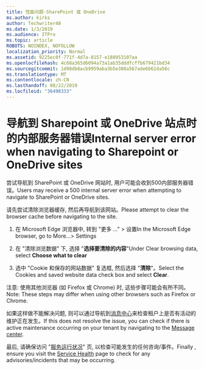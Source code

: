 ```yaml
---
title: 性能问题-SharePoint 或 OneDrive
ms.author: kirks
author: Techwriter40
ms.date: 1/3/2019
ms.audience: ITPro
ms.topic: article
ROBOTS: NOINDEX, NOFOLLOW
localization_priority: Normal
ms.assetid: 9225ec0f-771f-4d7a-8157-e188953107aa
ms.openlocfilehash: 4c68a365d6094a73a1ab35dddfcffb679421bd34
ms.sourcegitcommit: 1d98db8acb9959aba3b5e308a567ade6b62da56c
ms.translationtype: MT
ms.contentlocale: zh-CN
ms.lasthandoff: 08/22/2019
ms.locfileid: "36498333"
---
```

# <a name="internal-server-error-when-navigating-to-sharepoint-or-onedrive-sites"></a><span data-ttu-id="e355c-102">导航到 Sharepoint 或 OneDrive 站点时的内部服务器错误</span><span class="sxs-lookup"><span data-stu-id="e355c-102">Internal server error when navigating to Sharepoint or OneDrive sites</span></span>

<span data-ttu-id="e355c-103">尝试导航到 SharePoint 或 OneDrive 网站时, 用户可能会收到500内部服务器错误。</span><span class="sxs-lookup"><span data-stu-id="e355c-103">Users may receive a 500 internal server error when attempting to navigate to SharePoint or OneDrive sites.</span></span> 

<span data-ttu-id="e355c-104">请先尝试清除浏览器缓存, 然后再导航到该网站。</span><span class="sxs-lookup"><span data-stu-id="e355c-104">Please attempt to clear the browser cache before navigating to the site.</span></span>


1. <span data-ttu-id="e355c-105">在 Microsoft Edge 浏览器中, 转到 "更多 ..." > 设置</span><span class="sxs-lookup"><span data-stu-id="e355c-105">In the Microsoft Edge browser, go to More...> Settings</span></span>

2. <span data-ttu-id="e355c-106">在 "清除浏览数据" 下, 选择 "**选择要清除的内容**"</span><span class="sxs-lookup"><span data-stu-id="e355c-106">Under Clear browsing data, select **Choose what to clear**</span></span>

3. <span data-ttu-id="e355c-107">选中 "Cookie 和保存的网站数据" 复选框, 然后选择 "**清除**"。</span><span class="sxs-lookup"><span data-stu-id="e355c-107">Select the Cookies and saved website data check box and select **Clear**.</span></span>

<span data-ttu-id="e355c-108">注意: 使用其他浏览器 (如 Firefox 或 Chrome) 时, 这些步骤可能会有所不同。</span><span class="sxs-lookup"><span data-stu-id="e355c-108">Note: These steps may differ when using other browsers such as Firefox or Chrome.</span></span>

<span data-ttu-id="e355c-109">如果这样做不能解决问题, 则可以通过导航到[消息中心](https://portal.office.com/adminportal/home#/MessageCenter)来检查租户上是否有活动的维护正在发生。</span><span class="sxs-lookup"><span data-stu-id="e355c-109">If this does not resolve the issue, you can check if there is active maintenance occurring on your tenant by navigating to the [Message center](https://portal.office.com/adminportal/home#/MessageCenter).</span></span>

<span data-ttu-id="e355c-110">最后, 请确保访问 "[服务运行状况](https://portal.office.com/adminportal/home#/servicehealth)" 页, 以检查可能发生的任何咨询/事件。</span><span class="sxs-lookup"><span data-stu-id="e355c-110">Finally , ensure you visit the [Service Health](https://portal.office.com/adminportal/home#/servicehealth) page to check for any advisories/incidents that may be occurring.</span></span>


